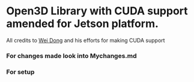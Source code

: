# Open3D Library with CUDA support amended for Jetson platform.

All credits to [Wei Dong](https://github.com/theNded/Open3D) and his efforts for making CUDA support  

### For changes made look into Mychanges.md

### For setup 





